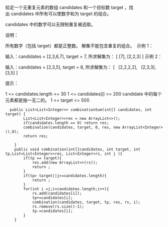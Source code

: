 给定一个无重复元素的数组 candidates 和一个目标数 target ，找出 candidates 中所有可以使数字和为 target 的组合。

candidates 中的数字可以无限制重复被选取。

说明：

所有数字（包括 target）都是正整数。
解集不能包含重复的组合。 
示例 1：

输入：candidates = [2,3,6,7], target = 7,
所求解集为：
[
  [7],
  [2,2,3]
]
示例 2：

输入：candidates = [2,3,5], target = 8,
所求解集为：
[
  [2,2,2,2],
  [2,3,3],
  [3,5]
]
 

提示：

1 <= candidates.length <= 30
1 <= candidates[i] <= 200
candidate 中的每个元素都是独一无二的。
1 <= target <= 500

```
  public List<List<Integer>> combinationSum(int[] candidates, int target) {
        List<List<Integer>>res = new ArrayList<>();
        if(candidates.length == 0) return res;
        combination(candidates, target, 0, res, new ArrayList<Integer>(),0);
        return res;

    }
    public void combination(int[]candidates, int target, int tp,List<List<Integer>>res, List<Integer>rs, int j ){
        if(tp == target){
            res.add(new ArrayList<>(rs));
            return ;
        }
        if(tp> target||j>=candidates.length){
            return ;
        }
        for(int i =j;i<candidates.length;i++){
            rs.add(candidates[i]);
            tp+=candidates[i];
            combination(candidates, target, tp, res, rs, i);
            rs.remove(rs.size()-1);
            tp-=candidates[i];
        }
    }
```